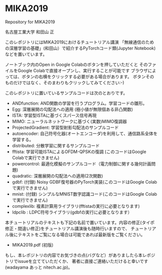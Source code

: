 # MIKA2019
Repository for MIKA2019

名古屋工業大学 和田山 正

このレポジトリにはMIKA2019におけるチュートリアル講演
「無線通信のための深層学習の基礎」(和田山）で紹介するPyTorchコード類(Jupyter Notebook)などを置いています。

ノートブック内のOpen in Google Colabのボタンを押していただくと
そのファイルをGoogle Colabで直接オープンし、実行することが可能です
ブラウザによっては、ボタンの右横をクリックする必要がある場合があります。
ボタンそのものだけではなく、そのまわりもクリックしてみてください:-)

このレポジトリに置いているサンプルコードは次のとおりです。

* ANDfunction: AND関数の学習を行うプログラム。学習コードの雛形。
* Egg: 深層展開の勾配法への適用 (極小値が無限個ある非凸関数)
* ISTA: 学習型ISTAに基づくスパース信号再現
* MIMO: ニューラルネットワークに基づく(実数)MIMO復調器
* ProjectedGradient: 学習型射影勾配法のサンプルコード
* autoencoder: 自己符号化器(オートエンコーダ)を利用して、通信路系全体を学習する。
* distributed: 分散学習に関するサンプルコード
* fftista: 学習可能ISTAによるOFDM-QPSKの復調 (このコードはGoogle Colabで実行できません)
* powercontrol: 最適化模擬のサンプルコード（電力制御に関する幾何計画問題) 
* quadratic: 深層展開の勾配法への適用(2次関数)
* gdbf: (付録) Noisy GDBF復号器のPyTorch実装(このコードはGoogle Colabで実行できません)
* mnist: (付録) シンプルなMNIST数字認識コード(このコードはGoogle Colabで実行できません)
* complexlib: 複素計算用ライブラリ(fftistaの実行に必要となります)
* ldpclib : LDPC符号ライブラリ(gdbfの実行に必要となります）

本チュートリアルのテキストも下記の名前で置いています。内容の修正(タイポ修正・間違い修正)をチュートリアル講演後も随時行いますので、
チュートリアル後にテキストをご覧になる場合は可能であれば最新版をご覧ください。
* MIKA2019.pdf (初版)

もし、本レポジトリの内容でお気づきの点(バグなど）がありましたら本レポジトリでissueを立てていただくか、
著者に直接ご連絡いただけると幸いです(wadayama あっと nitech.ac.jp)。